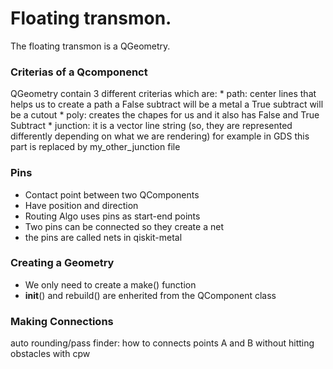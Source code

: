 
# Floating transmon.
The floating transmon is a QGeometry.
### Criterias of a Qcomponenct
QGeometry contain 3 different criterias which are:
    * path: center lines that helps us to create a path
            a False subtract will be a metal
            a True subtract will be a cutout
    * poly: creates the chapes for us and it also has False and True Subtract
    * junction: it is a vector line string (so, they are represented differently depending on what we are rendering) for example in GDS this part is replaced by my_other_junction file

### Pins
* Contact  point between two QComponents
* Have position and direction
* Routing Algo uses pins as start-end points
* Two pins can be connected so they create a net
* the pins are called nets in qiskit-metal

### Creating a Geometry
* We only need to create a make() function
* __init__() and rebuild() are enherited from the QComponent class

### Making Connections
auto rounding/pass finder:
how to connects points A and B without hitting obstacles with cpw
















